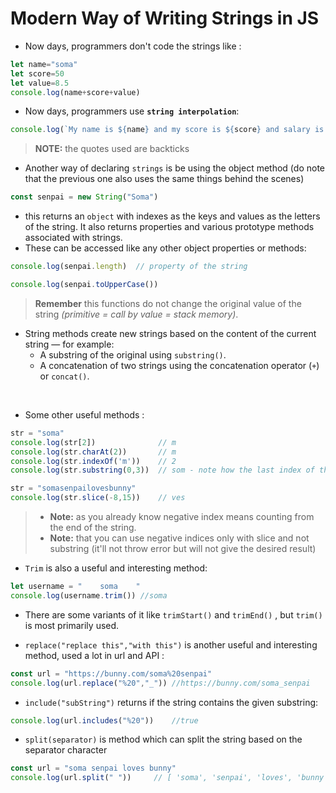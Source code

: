 # Modern Way of Writing Strings in JS

- Now days, programmers don't code the strings like : 
```javascript
let name="soma"
let score=50
let value=8.5
console.log(name+score+value)
```
- Now days, programmers use **`string interpolation`**: 
```javascript
console.log(`My name is ${name} and my score is ${score} and salary is ${value}`)
```
> **NOTE:** the quotes used are backticks 

- Another way of declaring `strings` is be using the object method (do note that the previous one also uses the same things behind the scenes)
```javascript
const senpai = new String("Soma")
```
- this returns an `object` with indexes as the keys and values as the letters of the string. It also returns properties and various prototype methods associated with strings.
- These can be accessed like any other object properties or methods:
```javascript
console.log(senpai.length)  // property of the string
```
```javascript
console.log(senpai.toUpperCase())
```
> **Remember** this functions do not change the original value of the string _(primitive = call by value = stack memory)_.

- String methods create new strings based on the content of the current string — for example:
    - A substring of the original using `substring()`.
    - A concatenation of two strings using the concatenation operator (`+`) or `concat()`.


<br>

- Some other useful methods : 
```javascript
str = "soma"
console.log(str[2])              // m
console.log(str.charAt(2))       // m
console.log(str.indexOf('m'))    // 2
console.log(str.substring(0,3))  // som - note how the last index of the substring method is exclusive

str = "somasenpailovesbunny"
console.log(str.slice(-8,15))    // ves
```
>- **Note:** as you already know negative index means counting from the end of the string.
>- **Note:** that you can use negative indices only with slice and not substring (it'll not throw error but will not give the desired result)

- `Trim` is also a useful and interesting method: 
```javascript
let username = "    soma    "
console.log(username.trim()) //soma
```
- There are some variants of it like `trimStart()` and `trimEnd()` , but `trim()` is most primarily used.

- `replace("replace this","with this")` is another useful and interesting method, used a lot in url and API : 
```javascript
const url = "https://bunny.com/soma%20senpai"
console.log(url.replace("%20","_")) //https://bunny.com/soma_senpai
```
- `include("subString")` returns if the string contains the given substring: 
```javascript
console.log(url.includes("%20"))    //true
```

- `split(separator)` is method which can split the string based on the separator character
```javascript
const url = "soma senpai loves bunny"
console.log(url.split(" "))     // [ 'soma', 'senpai', 'loves', 'bunny' ]
```
